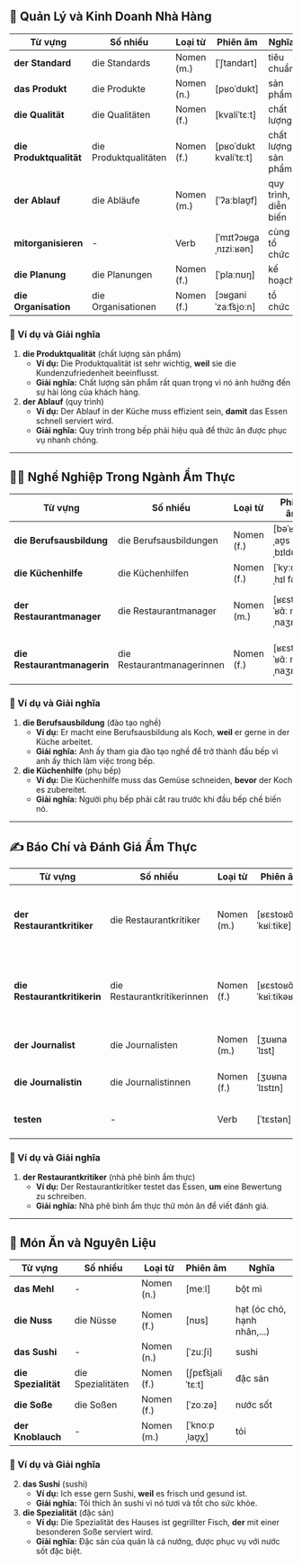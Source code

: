 ## **🏢 Quản Lý và Kinh Doanh Nhà Hàng**

|**Từ vựng**|**Số nhiều**|**Loại từ**|**Phiên âm**|**Nghĩa**|
|---|---|---|---|---|
|**der Standard**|die Standards|Nomen (m.)|[ˈʃtandart]|tiêu chuẩn|
|**das Produkt**|die Produkte|Nomen (n.)|[pʁoˈdʊkt]|sản phẩm|
|**die Qualität**|die Qualitäten|Nomen (f.)|[kvaliˈtɛːt]|chất lượng|
|**die Produktqualität**|die Produktqualitäten|Nomen (f.)|[pʁoˈdʊkt kvaliˈtɛːt]|chất lượng sản phẩm|
|**der Ablauf**|die Abläufe|Nomen (m.)|[ˈʔaːblaʊ̯f]|quy trình, diễn biến|
|**mitorganisieren**|-|Verb|[ˈmɪtʔɔʁɡaˌnɪziːʁən]|cùng tổ chức|
|**die Planung**|die Planungen|Nomen (f.)|[ˈplaːnʊŋ]|kế hoạch|
|**die Organisation**|die Organisationen|Nomen (f.)|[ɔʁɡaniˈzaːt͡si̯oːn]|tổ chức|

### **📌 Ví dụ và Giải nghĩa**

1. **die Produktqualität** (chất lượng sản phẩm)
    - **Ví dụ:** Die Produktqualität ist sehr wichtig, **weil** sie die Kundenzufriedenheit beeinflusst.
    - **Giải nghĩa:** Chất lượng sản phẩm rất quan trọng vì nó ảnh hưởng đến sự hài lòng của khách hàng.
2. **der Ablauf** (quy trình)
    - **Ví dụ:** Der Ablauf in der Küche muss effizient sein, **damit** das Essen schnell serviert wird.
    - **Giải nghĩa:** Quy trình trong bếp phải hiệu quả để thức ăn được phục vụ nhanh chóng.

---

## **👩‍🍳 Nghề Nghiệp Trong Ngành Ẩm Thực**

|**Từ vựng**|**Số nhiều**|**Loại từ**|**Phiên âm**|**Nghĩa**|
|---|---|---|---|---|
|**die Berufsausbildung**|die Berufsausbildungen|Nomen (f.)|[bəˈʁuːfsˌaʊ̯sˌbɪldʊŋ]|đào tạo nghề|
|**die Küchenhilfe**|die Küchenhilfen|Nomen (f.)|[ˈkyːçn̩ˌhɪl fə]|phụ bếp|
|**der Restaurantmanager**|die Restaurantmanager|Nomen (m.)|[ʁɛstoˈʁɑ̃ː maˌnaʒɛʁ]|quản lý nhà hàng nam|
|**die Restaurantmanagerin**|die Restaurantmanagerinnen|Nomen (f.)|[ʁɛstoˈʁɑ̃ː maˌnaʒɛʁɪn]|quản lý nhà hàng nữ|

### **📌 Ví dụ và Giải nghĩa**

1. **die Berufsausbildung** (đào tạo nghề)
    - **Ví dụ:** Er macht eine Berufsausbildung als Koch, **weil** er gerne in der Küche arbeitet.
    - **Giải nghĩa:** Anh ấy tham gia đào tạo nghề để trở thành đầu bếp vì anh ấy thích làm việc trong bếp.
2. **die Küchenhilfe** (phụ bếp)
    - **Ví dụ:** Die Küchenhilfe muss das Gemüse schneiden, **bevor** der Koch es zubereitet.
    - **Giải nghĩa:** Người phụ bếp phải cắt rau trước khi đầu bếp chế biến nó.

---

## **✍️ Báo Chí và Đánh Giá Ẩm Thực**

|**Từ vựng**|**Số nhiều**|**Loại từ**|**Phiên âm**|**Nghĩa**|
|---|---|---|---|---|
|**der Restaurantkritiker**|die Restaurantkritiker|Nomen (m.)|[ʁɛstoʁɑ̃ːˈkʁiːtikɐ]|nhà phê bình ẩm thực nam|
|**die Restaurantkritikerin**|die Restaurantkritikerinnen|Nomen (f.)|[ʁɛstoʁɑ̃ːˈkʁiːtikəʁɪn]|nhà phê bình ẩm thực nữ|
|**der Journalist**|die Journalisten|Nomen (m.)|[ʒʊʁnaˈlɪst]|nhà báo nam|
|**die Journalistin**|die Journalistinnen|Nomen (f.)|[ʒʊʁnaˈlɪstɪn]|nhà báo nữ|
|**testen**|-|Verb|[ˈtɛstən]|thử, kiểm tra|

### **📌 Ví dụ và Giải nghĩa**

1. **der Restaurantkritiker** (nhà phê bình ẩm thực)
    - **Ví dụ:** Der Restaurantkritiker testet das Essen, **um** eine Bewertung zu schreiben.
    - **Giải nghĩa:** Nhà phê bình ẩm thực thử món ăn để viết đánh giá.

---

## **🍣 Món Ăn và Nguyên Liệu**

|**Từ vựng**|**Số nhiều**|**Loại từ**|**Phiên âm**|**Nghĩa**|
|---|---|---|---|---|
|**das Mehl**|-|Nomen (n.)|[meːl]|bột mì|
|**die Nuss**|die Nüsse|Nomen (f.)|[nʊs]|hạt (óc chó, hạnh nhân,...)|
|**das Sushi**|-|Nomen (n.)|[ˈzuːʃi]|sushi|
|**die Spezialität**|die Spezialitäten|Nomen (f.)|[ʃpɛt͡si̯aliˈtɛːt]|đặc sản|
|**die Soße**|die Soßen|Nomen (f.)|[ˈzoːzə]|nước sốt|
|**der Knoblauch**|-|Nomen (m.)|[ˈknoːpˌlaʊ̯χ]|tỏi|

### **📌 Ví dụ và Giải nghĩa**

2. **das Sushi** (sushi)
    - **Ví dụ:** Ich esse gern Sushi, **weil** es frisch und gesund ist.
    - **Giải nghĩa:** Tôi thích ăn sushi vì nó tươi và tốt cho sức khỏe.
3. **die Spezialität** (đặc sản)
    - **Ví dụ:** Die Spezialität des Hauses ist gegrillter Fisch, **der** mit einer besonderen Soße serviert wird.
    - **Giải nghĩa:** Đặc sản của quán là cá nướng, được phục vụ với nước sốt đặc biệt.